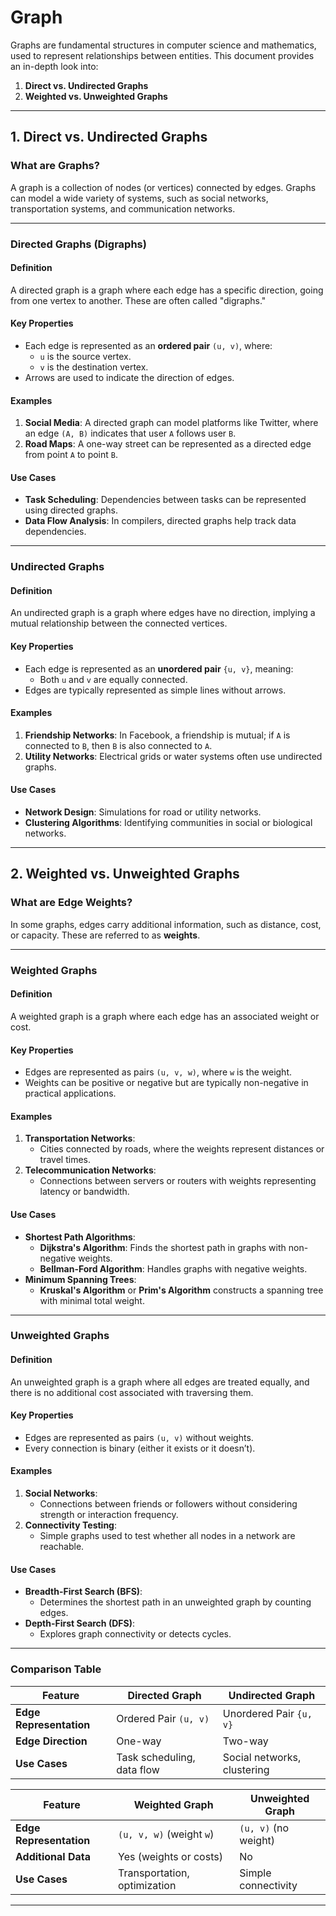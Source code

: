 # Graph 
Graphs are fundamental structures in computer science and mathematics, used to represent relationships between entities. This document provides an in-depth look into:

1. **Direct vs. Undirected Graphs**
2. **Weighted vs. Unweighted Graphs**

---

## 1. Direct vs. Undirected Graphs

### **What are Graphs?**
A graph is a collection of nodes (or vertices) connected by edges. Graphs can model a wide variety of systems, such as social networks, transportation systems, and communication networks.

---

### **Directed Graphs (Digraphs)**

#### **Definition**
A directed graph is a graph where each edge has a specific direction, going from one vertex to another. These are often called "digraphs."

#### **Key Properties**
- Each edge is represented as an **ordered pair** `(u, v)`, where:
  - `u` is the source vertex.
  - `v` is the destination vertex.
- Arrows are used to indicate the direction of edges.

#### **Examples**
1. **Social Media**: A directed graph can model platforms like Twitter, where an edge `(A, B)` indicates that user `A` follows user `B`.
2. **Road Maps**: A one-way street can be represented as a directed edge from point `A` to point `B`.

#### **Use Cases**
- **Task Scheduling**: Dependencies between tasks can be represented using directed graphs.
- **Data Flow Analysis**: In compilers, directed graphs help track data dependencies.

---

### **Undirected Graphs**

#### **Definition**
An undirected graph is a graph where edges have no direction, implying a mutual relationship between the connected vertices.

#### **Key Properties**
- Each edge is represented as an **unordered pair** `{u, v}`, meaning:
  - Both `u` and `v` are equally connected.
- Edges are typically represented as simple lines without arrows.

#### **Examples**
1. **Friendship Networks**: In Facebook, a friendship is mutual; if `A` is connected to `B`, then `B` is also connected to `A`.
2. **Utility Networks**: Electrical grids or water systems often use undirected graphs.

#### **Use Cases**
- **Network Design**: Simulations for road or utility networks.
- **Clustering Algorithms**: Identifying communities in social or biological networks.

---

## 2. Weighted vs. Unweighted Graphs

### **What are Edge Weights?**
In some graphs, edges carry additional information, such as distance, cost, or capacity. These are referred to as **weights**.

---

### **Weighted Graphs**

#### **Definition**
A weighted graph is a graph where each edge has an associated weight or cost.

#### **Key Properties**
- Edges are represented as pairs `(u, v, w)`, where `w` is the weight.
- Weights can be positive or negative but are typically non-negative in practical applications.

#### **Examples**
1. **Transportation Networks**: 
   - Cities connected by roads, where the weights represent distances or travel times.
2. **Telecommunication Networks**:
   - Connections between servers or routers with weights representing latency or bandwidth.

#### **Use Cases**
- **Shortest Path Algorithms**:
  - **Dijkstra's Algorithm**: Finds the shortest path in graphs with non-negative weights.
  - **Bellman-Ford Algorithm**: Handles graphs with negative weights.
- **Minimum Spanning Trees**:
  - **Kruskal's Algorithm** or **Prim's Algorithm** constructs a spanning tree with minimal total weight.

---

### **Unweighted Graphs**

#### **Definition**
An unweighted graph is a graph where all edges are treated equally, and there is no additional cost associated with traversing them.

#### **Key Properties**
- Edges are represented as pairs `(u, v)` without weights.
- Every connection is binary (either it exists or it doesn’t).

#### **Examples**
1. **Social Networks**:
   - Connections between friends or followers without considering strength or interaction frequency.
2. **Connectivity Testing**:
   - Simple graphs used to test whether all nodes in a network are reachable.

#### **Use Cases**
- **Breadth-First Search (BFS)**:
  - Determines the shortest path in an unweighted graph by counting edges.
- **Depth-First Search (DFS)**:
  - Explores graph connectivity or detects cycles.

---

### **Comparison Table**

| Feature               | Directed Graph             | Undirected Graph           |
|-----------------------|---------------------------|---------------------------|
| **Edge Representation** | Ordered Pair `(u, v)`     | Unordered Pair `{u, v}`    |
| **Edge Direction**      | One-way                  | Two-way                   |
| **Use Cases**           | Task scheduling, data flow | Social networks, clustering |

| Feature               | Weighted Graph            | Unweighted Graph          |
|-----------------------|---------------------------|---------------------------|
| **Edge Representation** | `(u, v, w)` (weight `w`)  | `(u, v)` (no weight)       |
| **Additional Data**     | Yes (weights or costs)    | No                        |
| **Use Cases**           | Transportation, optimization | Simple connectivity       |

---


